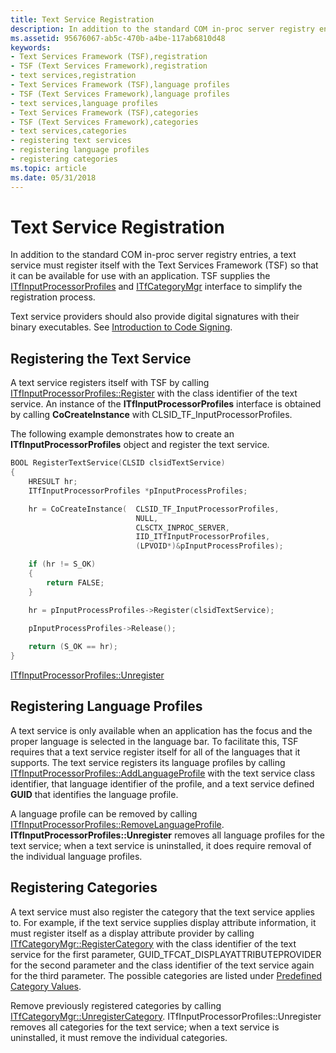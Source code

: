 ```yaml
---
title: Text Service Registration
description: In addition to the standard COM in-proc server registry entries, a text service must register itself with the Text Services Framework (TSF) so that it can be available for use with an application.
ms.assetid: 95676067-ab5c-470b-a4be-117ab6810d48
keywords:
- Text Services Framework (TSF),registration
- TSF (Text Services Framework),registration
- text services,registration
- Text Services Framework (TSF),language profiles
- TSF (Text Services Framework),language profiles
- text services,language profiles
- Text Services Framework (TSF),categories
- TSF (Text Services Framework),categories
- text services,categories
- registering text services
- registering language profiles
- registering categories
ms.topic: article
ms.date: 05/31/2018
---
```


# Text Service Registration

In addition to the standard COM in-proc server registry entries, a text service must register itself with the Text Services Framework (TSF) so that it can be available for use with an application. TSF supplies the [ITfInputProcessorProfiles](https://docs.microsoft.com/windows/desktop/api/msctf/nn-msctf-itfinputprocessorprofiles) and [ITfCategoryMgr](https://docs.microsoft.com/windows/desktop/api/msctf/nn-msctf-itfcategorymgr) interface to simplify the registration process.

Text service providers should also provide digital signatures with their binary executables. See [Introduction to Code Signing](https://docs.microsoft.com/previous-versions/windows/internet-explorer/ie-developer/platform-apis/ms537361(v=vs.85)).

## Registering the Text Service

A text service registers itself with TSF by calling [ITfInputProcessorProfiles::Register](https://docs.microsoft.com/windows/desktop/api/msctf/nf-msctf-itfinputprocessorprofiles-register) with the class identifier of the text service. An instance of the **ITfInputProcessorProfiles** interface is obtained by calling **CoCreateInstance** with CLSID\_TF\_InputProcessorProfiles.

The following example demonstrates how to create an **ITfInputProcessorProfiles** object and register the text service.


```C++
BOOL RegisterTextService(CLSID clsidTextService)
{
    HRESULT hr;
    ITfInputProcessorProfiles *pInputProcessProfiles;

    hr = CoCreateInstance(  CLSID_TF_InputProcessorProfiles, 
                            NULL, 
                            CLSCTX_INPROC_SERVER,
                            IID_ITfInputProcessorProfiles, 
                            (LPVOID*)&pInputProcessProfiles);

    if (hr != S_OK)
    {
        return FALSE;
    }

    hr = pInputProcessProfiles->Register(clsidTextService);

    pInputProcessProfiles->Release();
    
    return (S_OK == hr);
}
```



[ITfInputProcessorProfiles::Unregister](https://docs.microsoft.com/windows/desktop/api/msctf/nf-msctf-itfinputprocessorprofiles-unregister)

## Registering Language Profiles

A text service is only available when an application has the focus and the proper language is selected in the language bar. To facilitate this, TSF requires that a text service register itself for all of the languages that it supports. The text service registers its language profiles by calling [ITfInputProcessorProfiles::AddLanguageProfile](https://docs.microsoft.com/windows/desktop/api/msctf/nf-msctf-itfinputprocessorprofiles-addlanguageprofile) with the text service class identifier, that language identifier of the profile, and a text service defined **GUID** that identifies the language profile.

A language profile can be removed by calling [ITfInputProcessorProfiles::RemoveLanguageProfile](https://docs.microsoft.com/windows/desktop/api/msctf/nf-msctf-itfinputprocessorprofiles-removelanguageprofile). **ITfInputProcessorProfiles::Unregister** removes all language profiles for the text service; when a text service is uninstalled, it does require removal of the individual language profiles.

## Registering Categories

A text service must also register the category that the text service applies to. For example, if the text service supplies display attribute information, it must register itself as a display attribute provider by calling [ITfCategoryMgr::RegisterCategory](/windows/desktop/api/Msctf/nf-msctf-itfcategorymgr-registercategory) with the class identifier of the text service for the first parameter, GUID\_TFCAT\_DISPLAYATTRIBUTEPROVIDER for the second parameter and the class identifier of the text service again for the third parameter. The possible categories are listed under [Predefined Category Values](predefined-category-values.md).

Remove previously registered categories by calling [ITfCategoryMgr::UnregisterCategory](/windows/desktop/api/Msctf/nf-msctf-itfcategorymgr-unregistercategory). ITfInputProcessorProfiles::Unregister removes all categories for the text service; when a text service is uninstalled, it must remove the individual categories.

 

 




